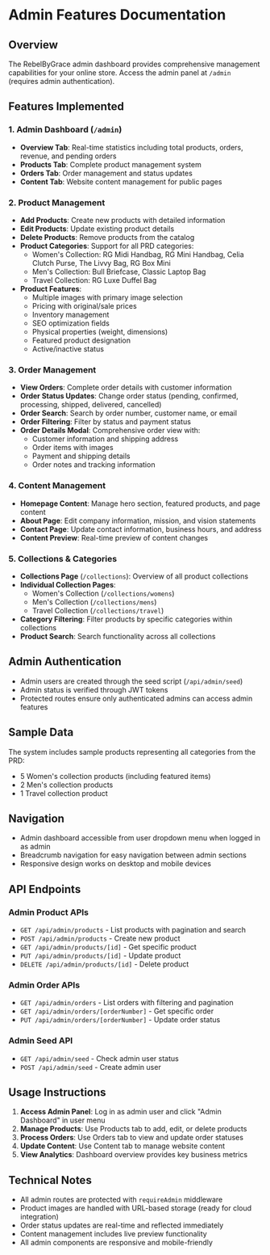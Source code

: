 # Admin Features Documentation

## Overview

The RebelByGrace admin dashboard provides comprehensive management capabilities for your online store. Access the admin panel at `/admin` (requires admin authentication).

## Features Implemented

### 1. Admin Dashboard (`/admin`)
- **Overview Tab**: Real-time statistics including total products, orders, revenue, and pending orders
- **Products Tab**: Complete product management system
- **Orders Tab**: Order management and status updates
- **Content Tab**: Website content management for public pages

### 2. Product Management
- **Add Products**: Create new products with detailed information
- **Edit Products**: Update existing product details
- **Delete Products**: Remove products from the catalog
- **Product Categories**: Support for all PRD categories:
  - Women's Collection: RG Midi Handbag, RG Mini Handbag, Celia Clutch Purse, The Livvy Bag, RG Box Mini
  - Men's Collection: Bull Briefcase, Classic Laptop Bag
  - Travel Collection: RG Luxe Duffel Bag
- **Product Features**:
  - Multiple images with primary image selection
  - Pricing with original/sale prices
  - Inventory management
  - SEO optimization fields
  - Physical properties (weight, dimensions)
  - Featured product designation
  - Active/inactive status

### 3. Order Management
- **View Orders**: Complete order details with customer information
- **Order Status Updates**: Change order status (pending, confirmed, processing, shipped, delivered, cancelled)
- **Order Search**: Search by order number, customer name, or email
- **Order Filtering**: Filter by status and payment status
- **Order Details Modal**: Comprehensive order view with:
  - Customer information and shipping address
  - Order items with images
  - Payment and shipping details
  - Order notes and tracking information

### 4. Content Management
- **Homepage Content**: Manage hero section, featured products, and page content
- **About Page**: Edit company information, mission, and vision statements
- **Contact Page**: Update contact information, business hours, and address
- **Content Preview**: Real-time preview of content changes

### 5. Collections & Categories
- **Collections Page** (`/collections`): Overview of all product collections
- **Individual Collection Pages**:
  - Women's Collection (`/collections/womens`)
  - Men's Collection (`/collections/mens`)
  - Travel Collection (`/collections/travel`)
- **Category Filtering**: Filter products by specific categories within collections
- **Product Search**: Search functionality across all collections

## Admin Authentication

- Admin users are created through the seed script (`/api/admin/seed`)
- Admin status is verified through JWT tokens
- Protected routes ensure only authenticated admins can access admin features

## Sample Data

The system includes sample products representing all categories from the PRD:
- 5 Women's collection products (including featured items)
- 2 Men's collection products
- 1 Travel collection product

## Navigation

- Admin dashboard accessible from user dropdown menu when logged in as admin
- Breadcrumb navigation for easy navigation between admin sections
- Responsive design works on desktop and mobile devices

## API Endpoints

### Admin Product APIs
- `GET /api/admin/products` - List products with pagination and search
- `POST /api/admin/products` - Create new product
- `GET /api/admin/products/[id]` - Get specific product
- `PUT /api/admin/products/[id]` - Update product
- `DELETE /api/admin/products/[id]` - Delete product

### Admin Order APIs
- `GET /api/admin/orders` - List orders with filtering and pagination
- `GET /api/admin/orders/[orderNumber]` - Get specific order
- `PUT /api/admin/orders/[orderNumber]` - Update order status

### Admin Seed API
- `GET /api/admin/seed` - Check admin user status
- `POST /api/admin/seed` - Create admin user

## Usage Instructions

1. **Access Admin Panel**: Log in as admin user and click "Admin Dashboard" in user menu
2. **Manage Products**: Use Products tab to add, edit, or delete products
3. **Process Orders**: Use Orders tab to view and update order statuses
4. **Update Content**: Use Content tab to manage website content
5. **View Analytics**: Dashboard overview provides key business metrics

## Technical Notes

- All admin routes are protected with `requireAdmin` middleware
- Product images are handled with URL-based storage (ready for cloud integration)
- Order status updates are real-time and reflected immediately
- Content management includes live preview functionality
- All admin components are responsive and mobile-friendly
